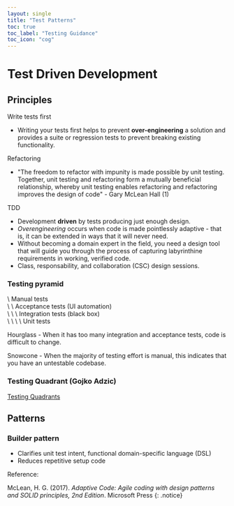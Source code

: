 ```yaml
---
layout: single
title: "Test Patterns"
toc: true
toc_label: "Testing Guidance"
toc_icon: "cog"
---
```


# Test Driven Development

## Principles

Write tests first
- Writing your tests first helps to prevent **over-engineering** a solution and provides a suite or regression tests to prevent breaking existing functionality.

Refactoring
- "The freedom to refactor with impunity is made possible by unit testing. Together, unit testing and refactoring form a mutually beneficial relationship, whereby unit testing enables refactoring and refactoring improves the design of code" - Gary McLean Hall (1)

TDD
- Development **driven** by tests producing just enough design.
- *Overengineering* occurs when code is made pointlessly adaptive - that is, it can be extended in ways that it will never need.
- Without becoming a domain expert in the field, you need a design tool that will guide you through the process of capturing labyrinthine requirements in working, verified code.
- Class, responsability, and collaboration (CSC) design sessions.

### Testing pyramid

\ Manual tests  
\ \ Acceptance tests (UI automation)  
\ \ \ Integration tests (black box)  
\ \ \ \ Unit tests  

Hourglass - When it has too many integration and acceptance tests, code is difficult to change.

Snowcone - When the majority of testing effort is manual, this indicates that you have an untestable codebase.

### Testing Quadrant (Gojko Adzic)
[Testing Quadrants](https://gojko.net/2013/10/21/lets-break-the-agile-testing-quadrants/)

## Patterns

### Builder pattern

- Clarifies unit test intent, functional domain-specific language (DSL) 
- Reduces repetitive setup code


Reference:

McLean, H. G. (2017). *Adaptive Code: Agile coding with design patterns and SOLID principles, 2nd Edition*. Microsoft Press
{: .notice}

